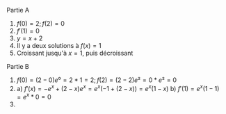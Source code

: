 Partie A
1) $f(0)=2;f(2)=0$
2) $f'(1)=0$
3) $y=x+2$
4) Il y a deux solutions à $f(x)=1$
5) Croissant jusqu'à $x=1$, puis décroissant

Partie B
1) $f(0)=(2-0)e⁰=2*1=2;f(2)=(2-2)e²=0*e²=0$
2) a) $f'(x)=-e^x+(2-x)e^x=e^x(-1+(2-x))=e^x(1-x)$
b) $f'(1)=e^x(1-1)=e^x*0=0$
3) 
